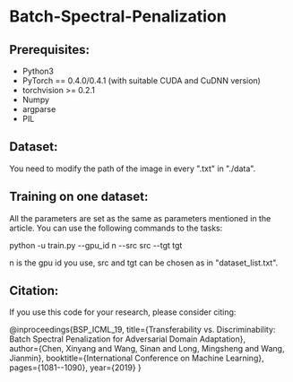# Batch-Spectral-Penalization

## Prerequisites:

* Python3
* PyTorch == 0.4.0/0.4.1 (with suitable CUDA and CuDNN version)
* torchvision >= 0.2.1
* Numpy
* argparse
* PIL

## Dataset:

You need to modify the path of the image in every ".txt" in "./data".

## Training on one dataset:

All the parameters are set as the same as parameters mentioned in the article. 
You can use the following commands to the tasks:

python -u train.py --gpu_id n --src src --tgt tgt

n is the gpu id you use, src and tgt can be chosen as in "dataset_list.txt".

## Citation:

If you use this code for your research, please consider citing:


@inproceedings{BSP_ICML_19,
  title={Transferability vs. Discriminability: Batch Spectral Penalization for Adversarial Domain Adaptation},  
  author={Chen, Xinyang and Wang, Sinan and Long, Mingsheng and Wang, Jianmin},
  booktitle={International Conference on Machine Learning},
  pages={1081--1090},
  year={2019} 
}
